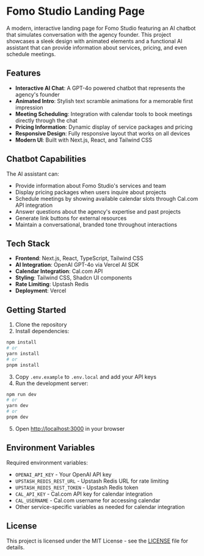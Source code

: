 # Fomo Studio Landing Page

A modern, interactive landing page for Fomo Studio featuring an AI chatbot that simulates conversation with the agency founder. This project showcases a sleek design with animated elements and a functional AI assistant that can provide information about services, pricing, and even schedule meetings.

## Features

- **Interactive AI Chat**: A GPT-4o powered chatbot that represents the agency's founder
- **Animated Intro**: Stylish text scramble animations for a memorable first impression
- **Meeting Scheduling**: Integration with calendar tools to book meetings directly through the chat
- **Pricing Information**: Dynamic display of service packages and pricing
- **Responsive Design**: Fully responsive layout that works on all devices
- **Modern UI**: Built with Next.js, React, and Tailwind CSS

## Chatbot Capabilities

The AI assistant can:

- Provide information about Fomo Studio's services and team
- Display pricing packages when users inquire about projects
- Schedule meetings by showing available calendar slots through Cal.com API integration
- Answer questions about the agency's expertise and past projects
- Generate link buttons for external resources
- Maintain a conversational, branded tone throughout interactions

## Tech Stack

- **Frontend**: Next.js, React, TypeScript, Tailwind CSS
- **AI Integration**: OpenAI GPT-4o via Vercel AI SDK
- **Calendar Integration**: Cal.com API
- **Styling**: Tailwind CSS, Shadcn UI components
- **Rate Limiting**: Upstash Redis
- **Deployment**: Vercel

## Getting Started

1. Clone the repository
2. Install dependencies:

```bash
npm install
# or
yarn install
# or
pnpm install
```

3. Copy `.env.example` to `.env.local` and add your API keys
4. Run the development server:

```bash
npm run dev
# or
yarn dev
# or
pnpm dev
```

5. Open [http://localhost:3000](http://localhost:3000) in your browser

## Environment Variables

Required environment variables:

- `OPENAI_API_KEY` - Your OpenAI API key
- `UPSTASH_REDIS_REST_URL` - Upstash Redis URL for rate limiting
- `UPSTASH_REDIS_REST_TOKEN` - Upstash Redis token
- `CAL_API_KEY` - Cal.com API key for calendar integration
- `CAL_USERNAME` - Cal.com username for accessing calendar
- Other service-specific variables as needed for calendar integration

## License

This project is licensed under the MIT License - see the [LICENSE](./LICENSE) file for details.
